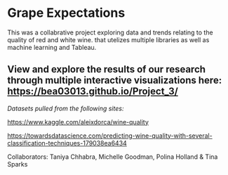 # Grape Expectations

This was a collabrative project exploring data and trends relating to the quality of red and white wine.   that utelizes multiple libraries as well as machine learning and Tableau. 

## View and explore the results of our research through multiple interactive visualizations here: https://bea03013.github.io/Project_3/


*Datasets pulled from the following sites:*

https://www.kaggle.com/aleixdorca/wine-quality

https://towardsdatascience.com/predicting-wine-quality-with-several-classification-techniques-179038ea6434

Collaborators: Taniya Chhabra, Michelle Goodman, Polina Holland & Tina Sparks
